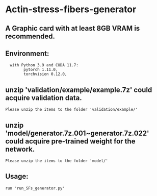 # Actin-stress-fibers-generator
## A Graphic card with at least 8GB VRAM is recommended.
## Environment:
      with Python 3.9 and CUDA 11.7:
            pytorch 1.11.0,
            torchvision 0.12.0,
## unzip 'validation/example/example.7z' could acquire validation data.
    Please unzip the items to the folder 'validation/example/'
    
## unzip 'model/generator.7z.001~generator.7z.022' could acquire pre-trained weight for the network.
    Please unzip the items to the folder 'model/'
 
## Usage:
    run 'run_SFs_generator.py'
